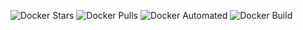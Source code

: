 ![Docker Stars](https://img.shields.io/docker/stars/opendevsecops/aquatone.svg)
![Docker Pulls](https://img.shields.io/docker/pulls/opendevsecops/aquatone.svg)
![Docker Automated](https://img.shields.io/docker/automated/opendevsecops/aquatone.svg)
![Docker Build](https://img.shields.io/docker/build/opendevsecops/aquatone.svg)
